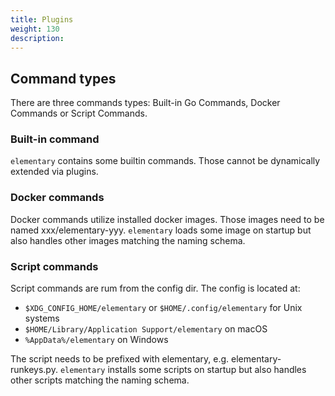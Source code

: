 ```yaml
---
title: Plugins
weight: 130
description:
---
```


## Command types

There are three commands types: Built-in Go Commands, Docker Commands or Script Commands.

### Built-in command

`elementary` contains some builtin commands. Those cannot be dynamically extended via plugins.

### Docker commands

Docker commands utilize installed docker images. Those images need to be named xxx/elementary-yyy. 
`elementary` loads some image on startup but also handles other images matching the
naming schema. 

### Script commands

Script commands are rum from the config dir. The config is located at:

- `$XDG_CONFIG_HOME/elementary` or `$HOME/.config/elementary` for Unix systems
- `$HOME/Library/Application Support/elementary` on macOS
- `%AppData%/elementary` on Windows

The script needs to be prefixed with elementary, e.g. elementary-runkeys.py. 
`elementary` installs some scripts on startup but also handles other scripts 
matching the naming schema. 

<!-- Create plugins -->